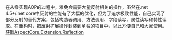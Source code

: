 在从零实现AOP的过程中，难免会需要大量反射相关的操作，虽然在.net 4.5+/.net core中反射的性能有了大幅的优化，但为了追求极致性能，自己实现了部分反射的替代方案，包括构造器调用、方法调用、字段读写，属性读写和特性读取。在重构时，把反射扩展操作封装到单独的项目中，以此方便自己和大家使用。[获取AspectCore.Extension.Reflection](https://github.com/dotnetcore/AspectCore-Framework/blob/master/docs/reflection-extensions.md)